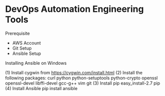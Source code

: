 # DevOps Automation Engineering Tools

Prerequisite
- AWS Account
- Git Setup
- Ansible Setup

Installing Ansible on Windows

(1) Install cygwin from https://cygwin.com/install.html
(2) Install the following packages:
        curl
        python
        python-setuptools
        python-crypto
        openssl
        openssl-devel
        libffi-devel
        gcc-g++
        vim
        git
(3) Install pip
        easy_install-2.7 pip
(4) Install Ansible
        pip install ansible